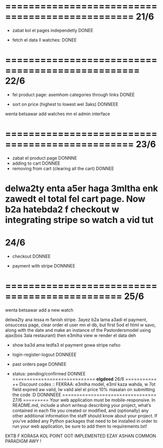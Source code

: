 ================================================
21/6
=========
- zabat kol el pages independetly DONEE

- fetch el data ll watches: DONEE

=================================================
22/6
========
- fel product page: asemhom categories through links DONEE

- sort on price (highest to lowest wel 3aks) DONNEEE

wenta betsawar add watches mn el admin interface

================================================
23/6
========
- zabat el product page DONNNE
- adding to cart DONNEE
- removing from cart (clearing all the cart) DONNEE

delwa2ty enta a5er haga 3mltha enk zawedt el total fel cart page.
Now b2a hatebda2 f checkout w integrating stripe so watch a vid tut
===============================================
24/6
===========
- checkout DONNEE

- payment with stripe DONNNEE

==============================================
25/6
=========

wenta betsawar add a new watch

delwa2ty ana lessa m fanish stripe.
3ayez b2a lama a3adi el payment, onsuccess page, clear order el user mn el db, but first
5od el html w savo, along with the date and make an instance of the Pastordersmodel using ajax(bos 3ala restaurant)
then e3mlha view w render el data deh 

- show ba3d ama tedfa3 el payment gowa stripe nafso

- login-register-logout DONNEEE
- past orders page  DONNEE
- status: pending/confirmed DONNEE
=============================
**elgdeed**
26/6
===========
++ Discount codes :: FEKRAA: e3mlha model, e3ml kaza wahda, w 7ot field expired aw valid, lw valid alel el price 10% masalan on submitting the code :D   DONNNEEE
=================================
27/6
=========
Your web application must be mobile-responsive.
In README.md, include a short writeup describing your project, what’s contained in each file you created or modified, and (optionally) any other additional information the staff should know about your project.
If you’ve added any Python packages that need to be installed in order to run your web application, be sure to add them to requirements.txt!


EKTB F KORASA KOL POINT GOT IMPLEMENTED EZAY ASHAN COMMON PARADIGM AWY !